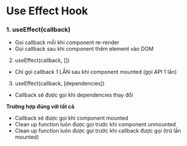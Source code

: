 <h1>Use Effect Hook</h1>

 <h3>1. useEffect(callback)</h3>
 
* Gọi callback mỗi khi component re-render
* Gọi callback sau khi component thêm element vào DOM

2. useEffect(callback, [])
  * Chỉ gọi callback 1 LẦN sau khi component mounted (gọi API 1 lần)

3. useEffect(callback, [dependencies])
  * Callback sẽ được gọi khi dependencies thay đổi

**Trường hợp đúng với tất cả**
* Callback sẽ được gọi khi component mounted
* Clean up function luôn được gọi trước khi component unmounted
* Clean up function luôn được gọi trước khi callback được gọi (trừ lần mounted)

